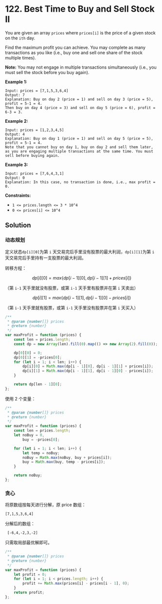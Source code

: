 # 122. Best Time to Buy and Sell Stock II

You are given an array `prices` where `prices[i]` is the price of a given stock on the `ith` day.

Find the maximum profit you can achieve. You may complete as many transactions as you like (i.e., buy one and sell one share of the stock multiple times).

**Note:** You may not engage in multiple transactions simultaneously (i.e., you must sell the stock before you buy again).

**Example 1:**

```
Input: prices = [7,1,5,3,6,4]
Output: 7
Explanation: Buy on day 2 (price = 1) and sell on day 3 (price = 5), profit = 5-1 = 4.
Then buy on day 4 (price = 3) and sell on day 5 (price = 6), profit = 6-3 = 3.
```

**Example 2:**

```
Input: prices = [1,2,3,4,5]
Output: 4
Explanation: Buy on day 1 (price = 1) and sell on day 5 (price = 5), profit = 5-1 = 4.
Note that you cannot buy on day 1, buy on day 2 and sell them later, as you are engaging multiple transactions at the same time. You must sell before buying again.
```

**Example 3:**

```
Input: prices = [7,6,4,3,1]
Output: 0
Explanation: In this case, no transaction is done, i.e., max profit = 0.
```

**Constraints:**

-   `1 <= prices.length <= 3 * 10^4`
-   `0 <= prices[i] <= 10^4`

## Solution

### 动态规划

定义状态`dp[i][0]`为第 `i` 天交易完后手里没有股票的最大利润，`dp[i][1]`为第 `i` 天交易完后手里持有一支股票的最大利润。

转移方程：

$$
dp[i][0] = max\{dp[i - 1][0], dp[i - 1][1] + prices[i]\}
$$

（第 `i-1` 天手里就没有股票，或第 `i-1` 天手里有股票并在第 `i` 天卖出）

$$
dp[i][1] = max\{dp[i - 1][1], dp[i - 1][0] - prices[i]\}
$$

（第 `i-1` 天手里就有股票，或第 `i-1` 天手里没有股票并在第 `i` 天买入）

```javascript
/**
 * @param {number[]} prices
 * @return {number}
 */
var maxProfit = function (prices) {
    const len = prices.length;
    const dp = new Array(len).fill(0).map(() => new Array(2).fill(0));

    dp[0][0] = 0;
    dp[0][1] = -prices[0];
    for (let i = 1; i < len; i++) {
        dp[i][0] = Math.max(dp[i - 1][0], dp[i - 1][1] + prices[i]);
        dp[i][1] = Math.max(dp[i - 1][1], dp[i - 1][0] - prices[i]);
    }

    return dp[len - 1][0];
};
```

使用 2 个变量：

```javascript
/**
 * @param {number[]} prices
 * @return {number}
 */
var maxProfit = function (prices) {
    const len = prices.length;
    let noBuy = 0,
        buy = -prices[0];

    for (let i = 1; i < len; i++) {
        let temp = noBuy;
        noBuy = Math.max(noBuy, buy + prices[i]);
        buy = Math.max(buy, temp - prices[i]);
    }

    return noBuy;
};
```

### 贪心

将原数组按每天进行分解，原 price 数组：

```
[7,1,5,3,6,4]
```

分解后的数组：

```
 [-6,4,-2,3,-2]
```

只需取局部最优解即可。

```javascript
/**
 * @param {number[]} prices
 * @return {number}
 */
var maxProfit = function (prices) {
    let profit = 0;
    for (let i = 1; i < prices.length; i++) {
        profit += Math.max(prices[i] - prices[i - 1], 0);
    }
    return profit;
};
```
